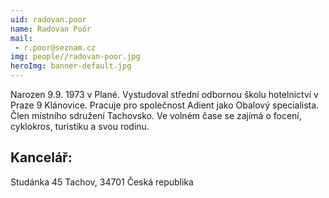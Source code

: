 ```yaml
---
uid: radovan.poor
name: Radovan Poór
mail:
 - r.poor@seznam.cz
img: people//radovan-poor.jpg
heroImg: banner-default.jpg
---
```

Narozen 9.9. 1973 v Plané. Vystudoval střední odbornou školu hotelnictví v Praze 9 Klánovice. Pracuje pro společnost Adient jako Obalový specialista. Člen místního sdružení Tachovsko. Ve volném čase se zajímá o focení, cyklokros, turistiku a svou rodinu.

## Kancelář:

Studánka 45
Tachov, 34701
Česká republika
